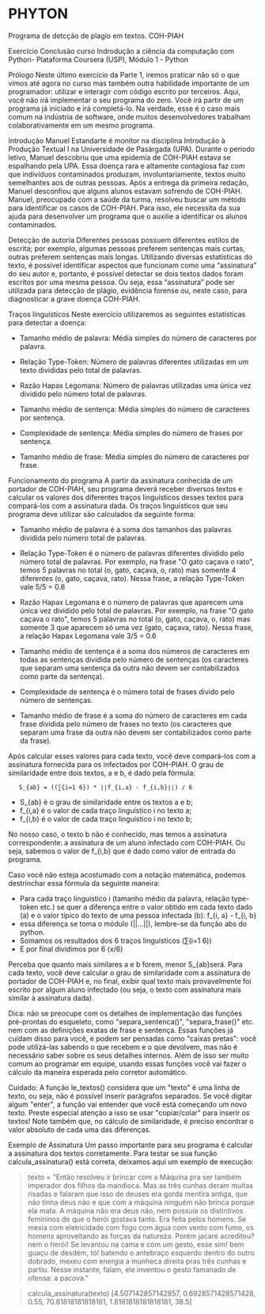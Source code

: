 # PHYTON
Programa de detcção de plagio em textos. COH-PIAH


Exercício Conclusão curso Indrodução a ciência da computação com Python- Plataforma Coursera (USP), Módulo 1 - Python

Prólogo
Neste último exercício da Parte 1, iremos praticar não só o que vimos até agora no curso mas também outra habilidade importante
de um programador: utilizar e interagir com código escrito por terceiros. Aqui, você não irá implementar o seu programa do zero.
Você irá partir de um programa já iniciado e irá completá-lo. Na verdade, esse é o caso mais comum na indústria de software,
onde muitos desenvolvedores trabalham colaborativamente em um mesmo programa.

Introdução 
Manuel Estandarte é monitor na disciplina Introdução à Produção Textual I na Universidade de Pasárgada (UPA). Durante o período letivo,
Manuel descobriu que uma epidemia de COH-PIAH estava se espalhando pela UPA. Essa doença rara e altamente contagiosa faz com que
indivíduos contaminados produzam, involuntariamente, textos muito semelhantes aos de outras pessoas. Após a entrega da primeira redação,
Manuel desconfiou que alguns alunos estavam sofrendo de COH-PIAH. Manuel, preocupado com a saúde da turma, resolveu buscar um método para
identificar os casos de COH-PIAH. Para isso, ele necessita da sua ajuda para desenvolver um programa que o auxilie a identificar os alunos contaminados.

Detecção de autoria
Diferentes pessoas possuem diferentes estilos de escrita; por exemplo, algumas pessoas preferem sentenças mais curtas, outras preferem sentenças
mais longas. Utilizando diversas estatísticas do texto, é possível identificar aspectos que funcionam como uma “assinatura” do seu autor e,
portanto, é possível detectar se dois textos dados foram escritos por uma mesma pessoa. Ou seja, essa “assinatura” pode ser utilizada para detecção
de plágio, evidência forense ou, neste caso, para diagnosticar a grave doença COH-PIAH.

Traços linguísticos
Neste exercício utilizaremos as seguintes estatísticas para detectar a doença:

*   Tamanho médio de palavra:         Média simples do número de caracteres por palavra.

*   Relação Type-Token:               Número de palavras diferentes utilizadas em um texto divididas pelo total de palavras.

*   Razão Hapax Legomana:             Número de palavras utilizadas uma única vez dividido pelo número total de palavras.

*   Tamanho médio de sentença:        Média simples do número de caracteres por sentença.

*   Complexidade de sentença:         Média simples do número de frases por sentença.

*   Tamanho médio de frase:           Média simples do número de caracteres por frase.

Funcionamento do programa
A partir da assinatura conhecida de um portador de COH-PIAH, seu programa deverá receber diversos textos e calcular os valores dos diferentes
traços linguísticos desses textos para compará-los com a assinatura dada. Os traços linguísticos que seu programa deve utilizar são calculados
da seguinte forma:

*   Tamanho médio de palavra é a soma dos tamanhos das palavras dividida pelo número total de palavras.
*   Relação Type-Token é o número de palavras diferentes dividido pelo número total de palavras. Por exemplo, na frase "O gato caçava o rato",
    temos 5 palavras no total (o, gato, caçava, o, rato) mas somente 4 diferentes (o, gato, caçava, rato). Nessa frase, a relação Type-Token vale
    5/5 = 0.8
*   Razão Hapax Legomana é o número de palavras que aparecem uma única vez dividido pelo total de palavras. Por exemplo, na frase "O gato caçava o rato",
    temos 5 palavras no total (o, gato, caçava, o, rato) mas somente 3 que aparecem só uma vez (gato, caçava, rato). Nessa frase, a relação Hapax Legomana
    vale 3/5 = 0.6
*   Tamanho médio de sentença é a soma dos números de caracteres em todas as sentenças dividida pelo número de sentenças (os caracteres que separam uma
    sentença da outra não devem ser contabilizados como parte da sentença).
*   Complexidade de sentença é o número total de frases divido pelo número de sentenças.

*   Tamanho médio de frase é a soma do número de caracteres em cada frase dividida pelo número de frases no texto  (os caracteres que separam uma frase
    da outra não devem ser contabilizados como parte da frase).

Após calcular esses valores para cada texto, você deve compará-los com a assinatura fornecida para os infectados por COH-PIAH. O grau de similaridade
entre dois textos,  a e b, é dado pela fórmula:

       S_{ab} = ((∑{i=1 6}) * ∣∣f_{i,a} - f_{i,b}∣∣) / 6

*   S_{ab}        é o grau de similaridade entre os textos  a e b;
*   f_{i,a}       é o valor de cada traço linguístico  i no texto  a;
*   f_{i,b}       é o valor de cada traço linguístico  i no texto  b;


No nosso caso, o texto  b não é conhecido, mas temos a assinatura correspondente: a assinatura de um aluno infectado com COH-PIAH. Ou seja, sabemos o valor de
f_{i,b} que é dado como valor de entrada do programa.

Caso você não esteja acostumado com a notação matemática, podemos destrinchar essa fórmula da seguinte maneira:

*   Para cada traço linguístico  i (tamanho médio da palavra, relação type-token etc.) se quer a diferença entre o valor obtido em cada texto dado (a) e o
    valor típico do texto de uma pessoa infectada (b):  f_{i, a} - f_{i, b}
*   essa diferença se toma o módulo (||...||), lembre-se da função abs do python.
*   Somamos os resultados dos 6 traços linguísticos (∑(i=1 6))
*   E por final dividimos por 6 (x/6)

Perceba que quanto mais similares  a e b forem, menor  S_{ab}será. Para cada texto, você deve calcular o grau de similaridade com a assinatura do portador
de COH-PIAH e, no final, exibir qual texto mais provavelmente foi escrito por algum aluno infectado (ou seja, o texto com assinatura mais similar à assinatura dada).

Dica: não se preocupe com os detalhes de implementação das funções pré-prontas do esqueleto, como "separa_sentenca()", "separa_frase()" etc. nem com as definições
exatas de frase e sentença. Essas funções já cuidam disso para você, e podem ser pensadas como "caixas pretas": você pode utilizá-las sabendo o que recebem e o
que devolvem, mas não é necessário saber sobre os seus detalhes internos. Além de isso ser muito comum ao programar em equipe, usando essas funções você vai
fazer o cálculo da maneira esperada pelo corretor automático.

Cuidado: A função le_textos() considera que um "texto" é uma linha de texto, ou seja, não é possível inserir parágrafos separados. Se você digitar
algum "enter", a função vai entender que você está começando um novo texto. Preste especial atenção a isso se usar "copiar/colar" para inserir os textos!
Note também que, no cálculo de similaridade, é preciso encontrar o valor absoluto de cada uma das diferenças.

Exemplo de Assinatura
Um passo importante para seu programa é calcular a assinatura dos textos corretamente. Para testar se sua função calcula_assinatura()
está correta, deixamos aqui um exemplo de execução:


>texto = "Então resolveu ir brincar com a Máquina pra ser também imperador dos filhos da mandioca. Mas as três cunhas deram muitas risadas e falaram que isso de
            deuses era gorda mentira antiga, que não tinha deus não e que com a máquina ninguém não brinca porque ela mata. A máquina não era deus não,
            nem possuía os distintivos femininos de que o herói gostava tanto. Era feita pelos homens. Se mexia com eletricidade com fogo com água com vento
            com fumo, os homens aproveitando as forças da natureza. Porém jacaré acreditou? nem o herói! Se levantou na cama e com um gesto, esse sim! bem
            guaçu de desdém, tó! batendo o antebraço esquerdo dentro do outro dobrado, mexeu com energia a munheca direita pras três cunhas e partiu.
            Nesse instante, falam, ele inventou o gesto famanado de ofensa: a pacova."
            
>calcula_assinatura(texto)
>[4.507142857142857, 0.6928571428571428, 0.55, 70.81818181818181, 1.8181818181818181, 38.5]


